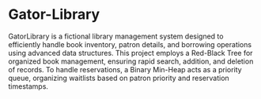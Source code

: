 # Gator-Library

GatorLibrary is a fictional library management system designed to efficiently handle book inventory, patron details, and borrowing operations using advanced data structures. This project employs a Red-Black Tree for organized book management, ensuring rapid search, addition, and deletion of records. To handle reservations, a Binary Min-Heap acts as a priority queue, organizing waitlists based on patron priority and reservation timestamps.
